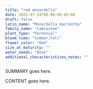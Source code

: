 ```yaml
---
title: "red monardella"
date: 2022-07-24T00:00:00-05:00
draft: false
latin_name: "Monardella macrantha"
family_name: "Lamiaceae"
plant_type: "Perennial"
bloom_time: "Summer;Fall"
flower_color: "Red"
size_at_maturity: ""
water_needs: "None"
additional_characteristices_notes: ""
---
```


SUMMARY goes here.

<!--more-->

CONTENT goes here.